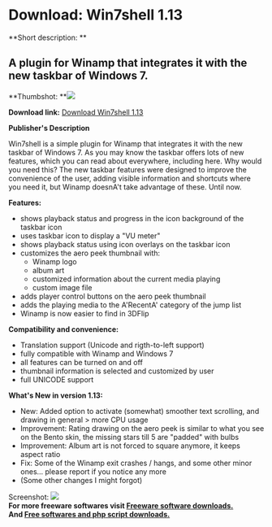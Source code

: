 # Download: Win7shell 1.13

**Short description: **

## A plugin for Winamp that integrates it with the new taskbar of Windows 7.

  
**Thumbshot: **![](http://www.freewarefiles.com/screenshot/win7shell08_md.jpg)   
  
**Download link:** [Download Win7shell 1.13](http://freesoftwares.boysofts.com/Win7shell_program_51938.html)  
  

**Publisher's Description**  
  

Win7shell is a simple plugin for Winamp that integrates it with the new
taskbar of Windows 7. As you may know the taskbar offers lots of new features,
which you can read about everywhere, including here. Why would you need this?
The new taskbar features were designed to improve the convenience of the user,
adding visible information and shortcuts where you need it, but Winamp
doesnA't take advantage of these. Until now.

**Features:**

  * shows playback status and progress in the icon background of the taskbar icon 
  * uses taskbar icon to display a "VU meter" 
  * shows playback status using icon overlays on the taskbar icon 
  * customizes the aero peek thumbnail with: 
    * Winamp logo 
    * album art 
    * customized information about the current media playing 
    * custom image file 
  * adds player control buttons on the aero peek thumbnail 
  * adds the playing media to the A'RecentA' category of the jump list 
  * Winamp is now easier to find in 3DFlip 

**Compatibility and convenience:**

  * Translation support (Unicode and rigth-to-left support) 
  * fully compatible with Winamp and Windows 7 
  * all features can be turned on and off 
  * thumbnail information is selected and customized by user 
  * full UNICODE support 

**What's New in version 1.13:**

  * New: Added option to activate (somewhat) smoother text scrolling, and drawing in general > more CPU usage 
  * Improvement: Rating drawing on the aero peek is similar to what you see on the Bento skin, the missing stars till 5 are "padded" with bulbs 
  * Improvement: Album art is not forced to square anymore, it keeps aspect ratio 
  * Fix: Some of the Winamp exit crashes / hangs, and some other minor ones... please report if you notice any more 
  * (Some other changes I might forgot) 

  
  
Screenshot: ![](http://www.freewarefiles.com/screenshot/win7shell08.jpg)  
**For more freeware softwares visit [Freeware software downloads.](http://freesoftwares.boysofts.com/)**   
**And [Free softwares and php script downloads.](http://www.boysofts.com/)**

